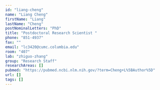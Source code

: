 ```yaml
---
id: "liang-cheng"
name: "Liang Cheng"
firstName: "Liang"
lastName: "Cheng"
postNominalLetters: "PhD"
title: "Postdoctoral Research Scientist "
phone: "851-4937"
fax: ""
email: "lc3420@cumc.columbia.edu"
room: "407"
lab: "zhiguo-zhang"
group: "Research Staff"
researchAreas: []
pubmed: "https://pubmed.ncbi.nlm.nih.gov/?term=Cheng+L%5BAuthor%5D"
url: []
tags: []
---
```

